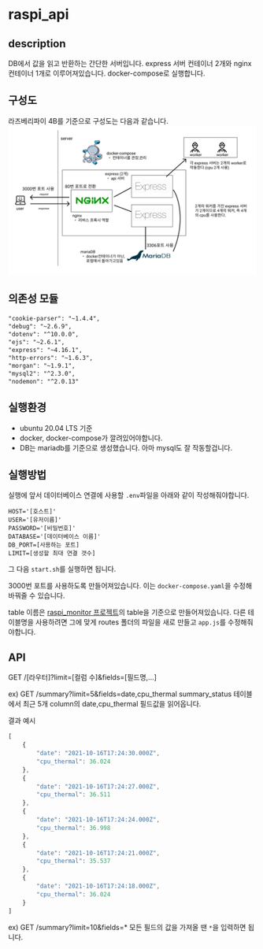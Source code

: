 # raspi_api

## description
DB에서 값을 읽고 반환하는 간단한 서버입니다.
express 서버 컨테이너 2개와 nginx 컨테이너 1개로 이루어져있습니다. docker-compose로 실행합니다.

## 구성도
라즈베리파이 4B를 기준으로 구성도는 다음과 같습니다. 
![](/images/최종구성도.png)

## 의존성 모듈
    "cookie-parser": "~1.4.4",
    "debug": "~2.6.9",
    "dotenv": "^10.0.0",
    "ejs": "~2.6.1",
    "express": "~4.16.1",
    "http-errors": "~1.6.3",
    "morgan": "~1.9.1",
    "mysql2": "^2.3.0",
    "nodemon": "^2.0.13"
    
## 실행환경
- ubuntu 20.04 LTS 기준
- docker, docker-compose가 깔려있어야합니다.
- DB는 mariadb를 기준으로 생성했습니다. 아마 mysql도 잘 작동할겁니다.

## 실행방법

실행에 앞서 데이터베이스 연결에 사용할 `.env`파일을 아래와 같이 작성해줘야합니다.
```
HOST='[호스트]'
USER='[유저이름]'
PASSWORD='[비밀번호]'
DATABASE='[데이터베이스 이름]'
DB_PORT=[사용하는 포트]
LIMIT=[생성할 최대 연결 갯수]
```

그 다음 `start.sh`를 실행하면 됩니다.

3000번 포트를 사용하도록 만들어져있습니다. 이는 `docker-compose.yaml`을 수정해 바꿔줄 수 있습니다.

table 이름은 [raspi_monitor 프로젝트](https://github.com/dev2820/raspi_monitor)의 table을 기준으로 만들어져있습니다. 다른 테이블명을 사용하려면 그에 맞게 routes 폴더의 파일을 새로 만들고 `app.js`를 수정해줘야합니다.

## API
GET /[라우터]?limit=[컬럼 수]&fields=[필드명,...]

ex) GET /summary?limit=5&fields=date,cpu_thermal
summary_status 테이블에서 최근 5개 column의 date,cpu_thermal 필드값을 읽어옵니다.

결과 예시
```js
[
    {
        "date": "2021-10-16T17:24:30.000Z",
        "cpu_thermal": 36.024
    },
    {
        "date": "2021-10-16T17:24:27.000Z",
        "cpu_thermal": 36.511
    },
    {
        "date": "2021-10-16T17:24:24.000Z",
        "cpu_thermal": 36.998
    },
    {
        "date": "2021-10-16T17:24:21.000Z",
        "cpu_thermal": 35.537
    },
    {
        "date": "2021-10-16T17:24:18.000Z",
        "cpu_thermal": 36.024
    }
]
```
ex) GET /summary?limit=10&fields=*
모든 필드의 값을 가져올 땐 `*`을 입력하면 됩니다.
